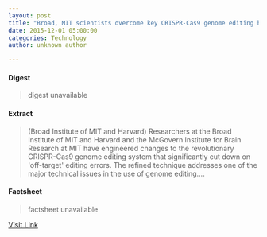 ```yaml
---
layout: post
title: "Broad, MIT scientists overcome key CRISPR-Cas9 genome editing hurdle"
date: 2015-12-01 05:00:00
categories: Technology
author: unknown author

---
```



#### Digest
>digest unavailable

#### Extract
>(Broad Institute of MIT and Harvard) Researchers at the Broad Institute of MIT and Harvard and the McGovern Institute for Brain Research at MIT have engineered changes to the revolutionary CRISPR-Cas9 genome editing system that significantly cut down on 'off-target' editing errors. The refined technique addresses one of the major technical issues in the use of genome editing....

#### Factsheet
>factsheet unavailable

[Visit Link](http://www.eurekalert.org/pub_releases/2015-12/biom-bms113015.php)


